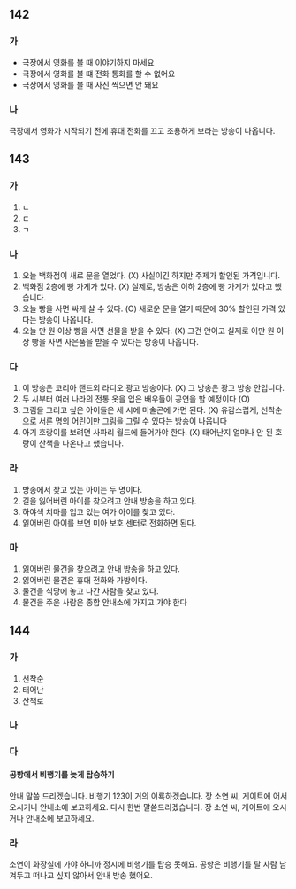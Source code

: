 ## 142
### 가
* 극장에서 영화를 볼 때 이야기하지 마세요
* 극장에서 영화를 볼 떄 전화 통화를 할 수 없어요
* 극장에서 영화를 볼 때 사진 찍으면 안 돼요
### 나
극장에서 영화가 시작되기 전에 휴대 전화를 끄고 조용하게 보라는 방송이 나옵니다.
## 143
### 가
1. ㄴ
2. ㄷ
3. ㄱ
### 나
1. 오늘 백화점이 새로 문을 열었다. 
	(X) 사실이긴 하지만 주제가 할인된 가격입니다.
2. 백화점 2층에 빵 가게가 있다. 
	(X) 실제로, 방송은 이하 2층에 빵 가게가 있다고 했습니다.
3. 오늘 빵을 사면 싸게 살 수 있다. 
	(O) 새로운 문을 열기 때문에 30% 할인된 가격 있다는 방송이 나옵니다. 
1. 오늘 만 원 이상 빵을 사면 선물을 받을 수 있다. 
	(X) 그건 안이고 실제로 이만 원 이상 빵을 사면 사은품을 받을 수 있다는 방송이 나옵니다.
### 다
1. 이 방송은 코리아 랜드외 라디오 광고 방송이다. 
	(X) 그 방송은 광고 방송 안입니다.
1. 두 시부터 여러 나라의 전통 옷을 입은 배우들이 공연을 할 예정이다 (O) 
2. 그림을 그리고 싶은 아이들은 세 시에 미술곤에 가면 된다. 
	(X) 유감스럽게, 선착순으로 서른 명의 어린이만 그림을 그릴 수 있다는 방송이 나옵니다
1. 아기 호랑이를 보려면 사파리 월드에 들어가야 한다. 
	(X) 태어난지 얼마나 안 된 호랑이 산책을 나온다고 했습니다.
### 라
1. 방송에서 찾고 있는 아이는 두 명이다.
2. 길을 잃어버린 아이를 찾으려고 안내 방송을 하고 있다.
3. 하야색 치마를 입고 있는 여가 아이를 찾고 있다.
4. 잃어버린 아이를 보면 미아 보호 센터로 전화하면 된다.
### 마
1. 잃어버린 물건을 찾으려고 안내 방송을 하고 있다.
2. 잃어버린 물건은 휴대 전화와 가방이다.
3. 물건을 식당에 놓고 나간 사람을 찾고 있다.
4. 물건을 주운 사람은 종합 안내소에 가지고 가야 한다
## 144
### 가
1. 선착순
2. 태어난
3. 산책로
### 나

### 다
#### 공항에서 비행기를 늦게 탑승하기
안내 말씀 드리겠습니다. 비행기 123이 거의 이룍하겠습니다. 장 소연 씨, 게이트에 어서 오시거나 안내소에 보고하세요. 다시 한번 말씀드리겠습니다. 장 소연 씨, 게이트에 오시거나 안내소에 보고하세요.
### 라
소연이 화장실에 가야 하니까 정시에 비행기를 탑승 못해요. 공항은 비행기를 탈 사람 남겨두고 떠나고 싶지 않아서 안내 방송 했어요.